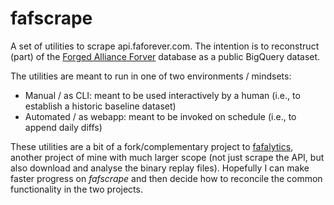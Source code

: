 # fafscrape

A set of utilities to scrape api.faforever.com. The intention is to reconstruct (part) of the [Forged Alliance Forver](http://faforver.com) database as a public BigQuery dataset.

The utilities are meant to run in one of two environments / mindsets:

* Manual / as CLI: meant to be used interactively by a human (i.e., to establish a historic baseline dataset)
* Automated / as webapp: meant to be invoked on schedule (i.e., to append daily diffs)

These utilities are a bit of a fork/complementary project to [fafalytics](https://github.com/yaniv-aknin/fafalytics), another project of mine with much larger scope (not just scrape the API, but also download and analyse the binary replay files). Hopefully I can make faster progress on _fafscrape_ and then decide how to reconcile the common functionality in the two projects.
